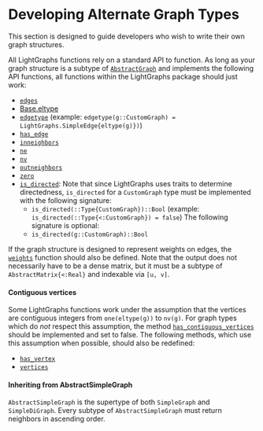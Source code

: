 # Developing Alternate Graph Types

This section is designed to guide developers who wish to write their own graph structures.

All LightGraphs functions rely on a standard API to function. As long as your graph structure is a subtype of
[`AbstractGraph`](@ref) and implements the following API functions, all functions
within the LightGraphs package should just work:

- [`edges`](@ref)
- [Base.eltype](https://docs.julialang.org/en/latest/base/collections/#Base.eltype)
- [`edgetype`](@ref) (example: `edgetype(g::CustomGraph) = LightGraphs.SimpleEdge{eltype(g)})`)
- [`has_edge`](@ref)
- [`inneighbors`](@ref)
- [`ne`](@ref)
- [`nv`](@ref)
- [`outneighbors`](@ref)
- [`zero`](@ref)
- [`is_directed`](@ref): Note that since LightGraphs uses traits to determine directedness, `is_directed` for a `CustomGraph` type
must be implemented with the following signature:
  - `is_directed(::Type{CustomGraph})::Bool` (example: `is_directed(::Type{<:CustomGraph}) = false`)
The following signature is optional:
  - `is_directed(g::CustomGraph)::Bool`

If the graph structure is designed to represent weights on edges, the [`weights`](@ref)
function should also be defined. Note that the output does not necessarily have to be a
dense matrix, but it must be a subtype of `AbstractMatrix{<:Real}` and indexable via `[u, v]`.

#### Contiguous vertices

Some LightGraphs functions work under the assumption that the vertices are
contiguous integers from `one(eltype(g))` to `nv(g)`.
For graph types which do *not* respect this assumption, the method [`has_contiguous_vertices`](@ref)
should be implemented and set to false.
The following methods, which use this assumption when possible, should also be redefined:

- [`has_vertex`](@ref)
- [`vertices`](@ref)


#### Inheriting from AbstractSimpleGraph

`AbstractSimpleGraph` is the supertype of both `SimpleGraph` and `SimpleDiGraph`.
Every subtype of `AbstractSimpleGraph` must return neighbors in ascending order.
